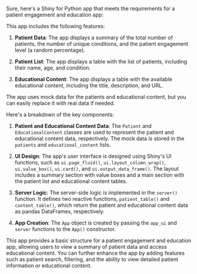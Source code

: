 Sure, here's a Shiny for Python app that meets the requirements for a patient engagement and education app:



This app includes the following features:

1. **Patient Data**: The app displays a summary of the total number of patients, the number of unique conditions, and the patient engagement level (a random percentage).

2. **Patient List**: The app displays a table with the list of patients, including their name, age, and condition.

3. **Educational Content**: The app displays a table with the available educational content, including the title, description, and URL.

The app uses mock data for the patients and educational content, but you can easily replace it with real data if needed.

Here's a breakdown of the key components:

1. **Patient and Educational Content Data**: The `Patient` and `EducationalContent` classes are used to represent the patient and educational content data, respectively. The mock data is stored in the `patients` and `educational_content` lists.

2. **UI Design**: The app's user interface is designed using Shiny's UI functions, such as `ui.page_fluid()`, `ui.layout_column_wrap()`, `ui.value_box()`, `ui.card()`, and `ui.output_data_frame()`. The layout includes a summary section with value boxes and a main section with the patient list and educational content tables.

3. **Server Logic**: The server-side logic is implemented in the `server()` function. It defines two reactive functions, `patient_table()` and `content_table()`, which return the patient and educational content data as pandas DataFrames, respectively.

4. **App Creation**: The `App` object is created by passing the `app_ui` and `server` functions to the `App()` constructor.

This app provides a basic structure for a patient engagement and education app, allowing users to view a summary of patient data and access educational content. You can further enhance the app by adding features such as patient search, filtering, and the ability to view detailed patient information or educational content.